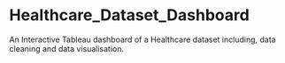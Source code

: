 # Healthcare_Dataset_Dashboard
An Interactive Tableau dashboard of a Healthcare dataset including, data cleaning and data visualisation.
